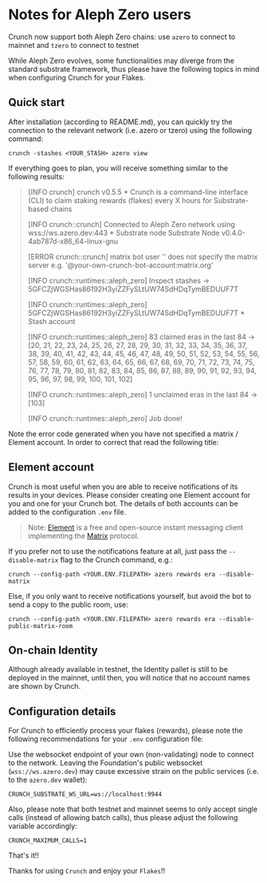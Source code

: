 ﻿# Notes for Aleph Zero users

Crunch now support both Aleph Zero chains: use `azero` to connect to mainnet and `tzero` to connect to testnet

While Aleph Zero evolves, some functionalities may diverge from the standard substrate framework, thus please have the following topics in mind when configuring Crunch for your Flakes.

## Quick start
After installation (according to README.md), you can quickly try the connection to the relevant network (i.e. azero or tzero) using the following command:

    crunch -stashes <YOUR_STASH> azero view

If everything goes to plan, you will receive something similar to the following results:

> [INFO  crunch] crunch v0.5.5 * Crunch is a command-line interface (CLI) to claim staking rewards (flakes) every X hours for Substrate-based chains
> 
> [INFO  crunch::crunch] Connected to Aleph Zero network using wss://ws.azero.dev:443 * Substrate node Substrate Node v0.4.0-4ab787d-x86_64-linux-gnu
> 
> [ERROR crunch::crunch] matrix bot user '' does not specify the matrix server e.g. '@your-own-crunch-bot-account:matrix.org'
> 
> [INFO crunch::runtimes::aleph_zero] Inspect stashes -> 5GFCZjWGSHas86192H3yiZZFySLtUW74SdHDqTymBEDUUF7T
> 
> [INFO crunch::runtimes::aleph_zero] 5GFCZjWGSHas86192H3yiZZFySLtUW74SdHDqTymBEDUUF7T * Stash account
> 
> [INFO crunch::runtimes::aleph_zero] 83 claimed eras in the last 84 -> [20, 21, 22, 23, 24, 25, 26, 27, 28, 29, 30, 31, 32, 33, 34, 35, 36, 37, 38, 39, 40, 41, 42, 43, 44, 45, 46, 47, 48, 49, 50, 51, 52, 53, 54, 55, 56, 57, 58, 59, 60, 61, 62, 63, 64, 65, 66, 67, 68, 69, 70, 71, 72, 73, 74, 75, 76, 77, 78, 79, 80, 81, 82, 83, 84, 85, 86, 87, 88, 89, 90, 91, 92, 93, 94, 95, 96, 97, 98, 99, 100, 101, 102]
> 
> [INFO crunch::runtimes::aleph_zero] 1 unclaimed eras in the last 84 -> [103]
> 
> [INFO  crunch::runtimes::aleph_zero] Job done!

Note the error code generated when you have not specified a matrix / Element account. In order to correct that read the following title:

## Element account
Crunch is most useful when you are able to receive notifications of its results in your devices. Please consider creating one Element account for you and one for your Crunch bot. The details of both accounts can be added to the configuration `.env` file.

> Note: [Element](https://element.io/) is a free and open-source instant messaging client implementing the [Matrix](https://matrix.org/) protocol.

If you prefer not to use the notifications feature at all, just pass the `--disable-matrix` flag to the Crunch command, e.g.:

    crunch --config-path <YOUR.ENV.FILEPATH> azero rewards era --disable-matrix

Else, if you only want to receive notifications yourself, but avoid the bot to send a copy to the public room, use:

    crunch --config-path <YOUR.ENV.FILEPATH> azero rewards era --disable-public-matrix-room

## On-chain Identity
Although already available in testnet, the Identity pallet is still to be deployed in the mainnet, until then, you will notice that no account names are shown by Crunch.

## Configuration details
For Crunch to efficiently process your flakes (rewards), please note the following recommendations for your `.env` configuration file:

Use the websocket endpoint of your own (non-validating) node to connect to the network. Leaving the Foundation's public websocket (`wss://ws.azero.dev`) may cause excessive strain on the public services (i.e. to the `azero.dev` wallet):

    CRUNCH_SUBSTRATE_WS_URL=ws://localhost:9944

Also, please note that both testnet and mainnet seems to only accept single calls (instead of allowing batch calls), thus please adjust the following variable accordingly:

    CRUNCH_MAXIMUM_CALLS=1

That's it!!

Thanks for using `Crunch` and enjoy your `Flakes`!!
